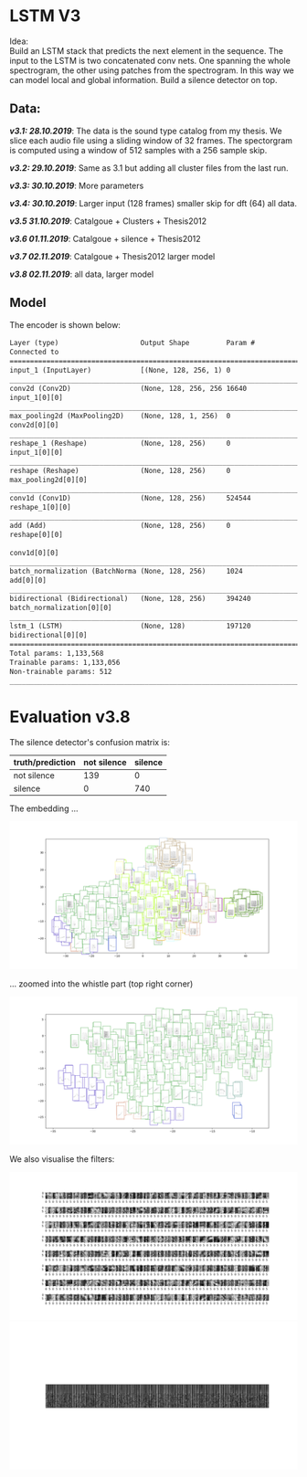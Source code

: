 # LSTM V3

Idea:  
 Build an LSTM stack that predicts the next element in the sequence.
 The input to the LSTM is two concatenated conv nets. One spanning
 the whole spectrogram, the other using patches from the spectrogram.
 In this way we can model local and global information.
 Build a silence detector on top. 

## Data:

***v3.1: 28.10.2019***: 
The data is the sound type catalog from my thesis. We slice each
audio file using a sliding window of 32 frames. The spectorgram is
computed using a window of 512 samples with a 256 sample skip.

***v3.2: 29.10.2019***:
Same as 3.1 but adding all cluster files from the last run.

***v3.3: 30.10.2019***:
More parameters

***v3.4: 30.10.2019***:
Larger input (128 frames) smaller skip for dft (64) all data.

***v3.5 31.10.2019***:
Catalgoue + Clusters + Thesis2012

***v3.6 01.11.2019***:
Catalgoue + silence + Thesis2012

***v3.7 02.11.2019***:
Catalgoue + Thesis2012 larger model

***v3.8 02.11.2019***:
all data, larger model

## Model
The encoder is shown below:

```
Layer (type)                    Output Shape         Param #     Connected to                     
==================================================================================================
input_1 (InputLayer)            [(None, 128, 256, 1) 0                                            
__________________________________________________________________________________________________
conv2d (Conv2D)                 (None, 128, 256, 256 16640       input_1[0][0]                    
__________________________________________________________________________________________________
max_pooling2d (MaxPooling2D)    (None, 128, 1, 256)  0           conv2d[0][0]                     
__________________________________________________________________________________________________
reshape_1 (Reshape)             (None, 128, 256)     0           input_1[0][0]                    
__________________________________________________________________________________________________
reshape (Reshape)               (None, 128, 256)     0           max_pooling2d[0][0]              
__________________________________________________________________________________________________
conv1d (Conv1D)                 (None, 128, 256)     524544      reshape_1[0][0]                  
__________________________________________________________________________________________________
add (Add)                       (None, 128, 256)     0           reshape[0][0]                    
                                                                 conv1d[0][0]                     
__________________________________________________________________________________________________
batch_normalization (BatchNorma (None, 128, 256)     1024        add[0][0]                        
__________________________________________________________________________________________________
bidirectional (Bidirectional)   (None, 128, 256)     394240      batch_normalization[0][0]        
__________________________________________________________________________________________________
lstm_1 (LSTM)                   (None, 128)          197120      bidirectional[0][0]              
==================================================================================================
Total params: 1,133,568
Trainable params: 1,133,056
Non-trainable params: 512
__________________________________________________________________________________________________
```

# Evaluation v3.8

The silence detector's confusion matrix is:

|truth/prediction|not silence|silence|
|:---|:---|:---|
|not silence|139|0|
|silence|0|740|

 
The embedding ... 

![embedding](images/embedding.png)

... zoomed into the whistle part (top right corner)

![embedding](images/embedding_zoom.png)

We also visualise the filters:

![embedding](images/filters_local.png)
![embedding](images/filters_global.png)

